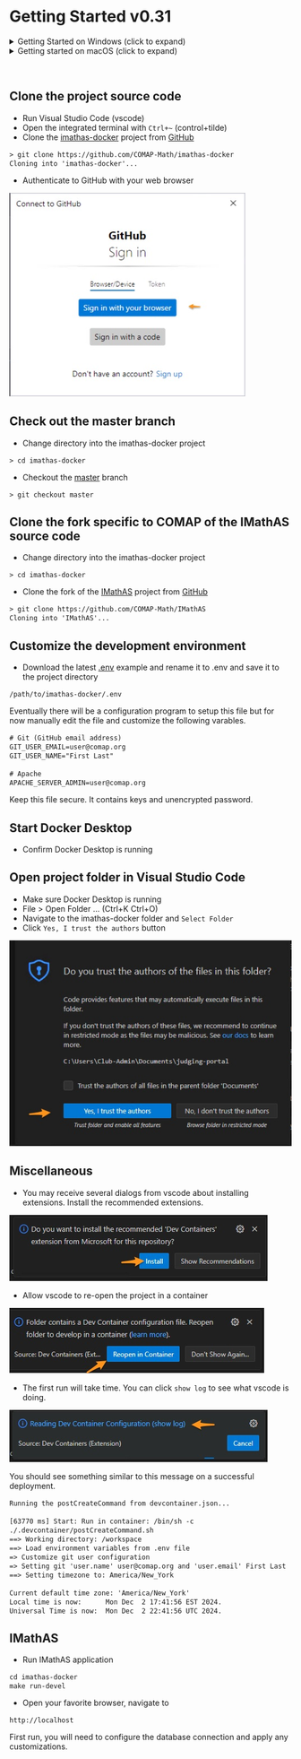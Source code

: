 # Getting Started v0.31

<details>
<summary>Getting Started on Windows (click to expand)</summary>

## Docker
  * The official documentation for installing Docker Desktop v4.20 (or newer) on Window with [WSL 2 backend](https://docs.docker.com/desktop/install/windows-install/)
  * OR Use [chocolatey](https://chocolatey.org/install) to install [Docker Desktop](https://community.chocolatey.org/packages/docker-desktop)
  * OR Older ScreenStep [documentation](docs/Docker_Windows/docker_installation_on_windows_10_pro_using_wsl_2_backend.md) with step-by-step instructions and screenshots
  * Make sure your Windows Subsystem for Linux (wsl) is v2 (or higher)
  ```
  wsl --update
  ```

## Visual Studio Code (vscode)
  * The official documentation for installing Visual Studio Code on [Windows](https://code.visualstudio.com/docs/?dv=win32user)
  * OR Use [chocolatey](https://chocolatey.org/install) to install [vscode](https://community.chocolatey.org/packages/vscode)
  ```
  choco install vscode
  ```

## Git
  * The official documentation for installing Git on [Windows](https://git-scm.com/download/win)
  * OR Use [chocolatey](https://chocolatey.org/install) to install [git](https://community.chocolatey.org/packages/git)
  ```
  choco install git.install --params "'/GitAndUnixToolsOnPath /WindowsTerminal /NoAutoCrlf'"
  ```
  * NOTE: 2024-Dec-04 This may not matter anymore, finish the install/configuration and see if things work as expected
  * NOTE: If git is already installed you need to put "C:\Program Files\Git\bin" first on your PATH. Here is a [script](docs/scripts/Git-Bash.ps1) to help you.

## GNU Make
  * Can download the [Setup](https://gnuwin32.sourceforge.net/downlinks/make.php) from [SourceForge](https://gnuwin32.sourceforge.net/packages/make.htm)
  * OR Use [chocolatey](https://chocolatey.org/install) to install [GNU Make](https://community.chocolatey.org/packages/make)
  ```
  choco install make
  ```

## WinSCP
  * The official documentation for installing WinSCP on [Windows](https://winscp.net/eng/docs/guide_install)
  * OR Use [chocolatey](https://chocolatey.org/install) to install [winscp](https://community.chocolatey.org/packages/winscp)
  * [Register](https://winscp.net/eng/docs/integration_url#registering) WinSCP to handle sftp:// URL addresses
  ```
  choco install winscp
  ```

Go to [Clone the project source code](#clone)
</details>

<details>
<summary>Getting started on macOS (click to expand)</summary>

## Docker
  * The official documentation for installing Docker Desktop on Mac with
    [Apple silicon](https://docs.docker.com/desktop/install/mac-install/)
  * Use macOS [brew](https://brew.sh) cask to install [docker](https://formulae.brew.sh/cask/docker)

## Visual Studio Code (vscode)
  * The official documentation for installing Visual Studio Code on Mac with
    [Apple silicon](https://code.visualstudio.com/docs/setup/mac)
  * Use macOS [brew](https://brew.sh) cask to install [vscode](https://formulae.brew.sh/cask/visual-studio-code)

## Git
  * The official documentation for installing Git on [macOS](https://git-scm.com/book/en/v2/Getting-Started-Installing-Git)
  * Use macOS [brew](https://brew.sh) to install [git](https://formulae.brew.sh/formula/git#default)

Go to [Clone the judging portal source code](#clone)

</details>

&nbsp;

## <a name="clone"></a> Clone the project source code
  * Run Visual Studio Code (vscode)
  * Open the integrated terminal with `Ctrl+~` (control+tilde)
  * Clone the [imathas-docker](https://github.com/COMAP-Math/imathas-docker) project from [GitHub](https://github.com/)
  ```
  > git clone https://github.com/COMAP-Math/imathas-docker
  Cloning into 'imathas-docker'...
  ```
  * Authenticate to GitHub with your web browser

  ![](docs/images/github-signin.jpg)

## Check out the master branch
  * Change directory into the imathas-docker project
  ```
  > cd imathas-docker
  ```
  * Checkout the [master](https://github.com/COMAP-Math/imathas-docker/tree/master) branch
  ```
  > git checkout master
  ```

## Clone the fork specific to COMAP of the IMathAS source code
  * Change directory into the imathas-docker project
  ```
  > cd imathas-docker
  ```
  * Clone the fork of the [IMathAS](https://github.com/COMAP-Math/IMathAS) project from [GitHub](https://github.com/)
  ```
  > git clone https://github.com/COMAP-Math/IMathAS
  Cloning into 'IMathAS'...
  ```

## Customize the development environment
  * Download the latest [.env](docs/examples/env.example) example and rename it to .env and save it to the project directory
  ```
  /path/to/imathas-docker/.env
  ```
  Eventually there will be a configuration program to setup this file but for now manually edit the file and customize the following varables.
  ```
  # Git (GitHub email address)
  GIT_USER_EMAIL=user@comap.org
  GIT_USER_NAME="First Last"

  # Apache
  APACHE_SERVER_ADMIN=user@comap.org
  ```

  Keep this file secure. It contains keys and unencrypted password.

## Start Docker Desktop
  * Confirm Docker Desktop is running

## Open project folder in Visual Studio Code
  * Make sure Docker Desktop is running
  * File > Open Folder ... (Ctrl+K Ctrl+O)
  * Navigate to the imathas-docker folder and `Select Folder`
  * Click `Yes, I trust the authors` button

  ![](docs/images/trust-authors.jpg)

## Miscellaneous
  * You may receive several dialogs from vscode about installing extensions. Install the recommended extensions.

  ![](docs/images/vscode-extensions.jpg)

  * Allow vscode to re-open the project in a container

  ![](docs/images/vscode-container.jpg)

  * The first run will take time. You can click `show log` to see what vscode is doing.

  ![](docs/images/vscode-show-log.jpg)

You should see something similar to this message on a successful deployment.
```
Running the postCreateCommand from devcontainer.json...

[63770 ms] Start: Run in container: /bin/sh -c ./.devcontainer/postCreateCommand.sh
==> Working directory: /workspace
==> Load environment variables from .env file
=> Customize git user configuration
=> Setting git 'user.name' user@comap.org and 'user.email' First Last
==> Setting timezone to: America/New_York

Current default time zone: 'America/New_York'
Local time is now:      Mon Dec  2 17:41:56 EST 2024.
Universal Time is now:  Mon Dec  2 22:41:56 UTC 2024.
```
## IMathAS
* Run IMathAS application
```
cd imathas-docker
make run-devel
```
* Open your favorite browser, navigate to
```
http://localhost
```
First run, you will need to configure the database connection and apply
any customizations.
